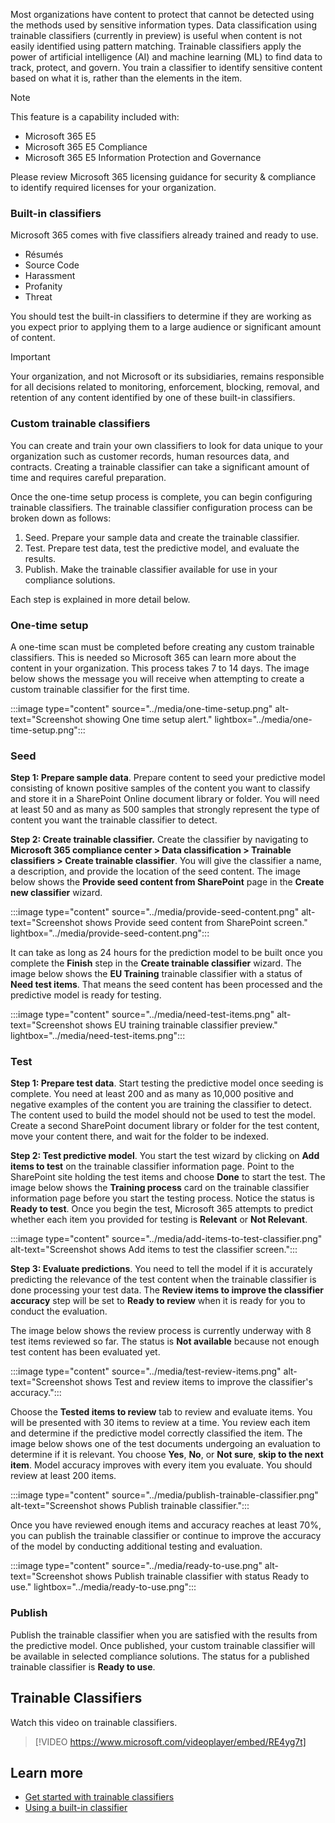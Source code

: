Most organizations have content to protect that cannot be detected using the methods used by sensitive information types. Data classification using trainable classifiers (currently in preview) is useful when content is not easily identified using pattern matching. Trainable classifiers apply the power of artificial intelligence (AI) and machine learning (ML) to find data to track, protect, and govern. You train a classifier to identify sensitive content based on what it is, rather than the elements in the item.

> [!NOTE]
> This feature is a capability included with:
>
> - Microsoft 365 E5
> - Microsoft 365 E5 Compliance
> - Microsoft 365 E5 Information Protection and Governance
>
> Please review Microsoft 365 licensing guidance for security & compliance to identify required licenses for your organization.

### Built-in classifiers

Microsoft 365 comes with five classifiers already trained and ready to use.

- Résumés
- Source Code
- Harassment
- Profanity
- Threat

You should test the built-in classifiers to determine if they are working as you expect prior to applying them to a large audience or significant amount of content.

> [!IMPORTANT]
> Your organization, and not Microsoft or its subsidiaries, remains responsible for all decisions related to monitoring, enforcement, blocking, removal, and retention of any content identified by one of these built-in classifiers.

### Custom trainable classifiers

You can create and train your own classifiers to look for data unique to your organization such as customer records, human resources data, and contracts. Creating a trainable classifier can take a significant amount of time and requires careful preparation.

Once the one-time setup process is complete, you can begin configuring trainable classifiers. The trainable classifier configuration process can be broken down as follows:

1. Seed. Prepare your sample data and create the trainable classifier.
1. Test. Prepare test data, test the predictive model, and evaluate the results.
1. Publish. Make the trainable classifier available for use in your compliance solutions.

Each step is explained in more detail below.

### One-time setup

A one-time scan must be completed before creating any custom trainable classifiers. This is needed so Microsoft 365 can learn more about the content in your organization. This process takes 7 to 14 days. The image below shows the message you will receive when attempting to create a custom trainable classifier for the first time.

:::image type="content" source="../media/one-time-setup.png" alt-text="Screenshot showing One time setup alert." lightbox="../media/one-time-setup.png":::

### Seed

**Step 1: Prepare sample data**. Prepare content to seed your predictive model consisting of known positive samples of the content you want to classify and store it in a SharePoint Online document library or folder. You will need at least 50 and as many as 500 samples that strongly represent the type of content you want the trainable classifier to detect.

**Step 2: Create trainable classifier.** Create the classifier by navigating to **Microsoft 365 compliance center > Data classification > Trainable classifiers > Create trainable classifier**. You will give the classifier a name, a description, and provide the location of the seed content. The image below shows the **Provide seed content from SharePoint** page in the **Create new classifier** wizard.

 :::image type="content" source="../media/provide-seed-content.png" alt-text="Screenshot shows Provide seed content from SharePoint screen." lightbox="../media/provide-seed-content.png":::  

It can take as long as 24 hours for the prediction model to be built once you complete the **Finish** step in the **Create trainable classifier** wizard. The image below shows the **EU Training** trainable classifier with a status of **Need test items**. That means the seed content has been processed and the predictive model is ready for testing.

:::image type="content" source="../media/need-test-items.png" alt-text="Screenshot shows EU training trainable classifier preview." lightbox="../media/need-test-items.png":::

### Test

**Step 1: Prepare test data**. Start testing the predictive model once seeding is complete. You need at least 200 and as many as 10,000 positive and negative examples of the content you are training the classifier to detect. The content used to build the model should not be used to test the model. Create a second SharePoint document library or folder for the test content, move your content there, and wait for the folder to be indexed.

**Step 2: Test predictive model**. You start the test wizard by clicking on **Add items to test** on the trainable classifier information page. Point to the SharePoint site holding the test items and choose **Done** to start the test. The image below shows the **Training process** card on the trainable classifier information page before you start the testing process. Notice the status is **Ready to test**. Once you begin the test, Microsoft 365 attempts to predict whether each item you provided for testing is **Relevant** or **Not Relevant**.

 :::image type="content" source="../media/add-items-to-test-classifier.png" alt-text="Screenshot shows Add items to test the classifier screen.":::

**Step 3: Evaluate predictions**. You need to tell the model if it is accurately predicting the relevance of the test content when the trainable classifier is done processing your test data.  The **Review items to improve the classifier accuracy** step will be set to **Ready to review** when it is ready for you to conduct the evaluation.

The image below shows the review process is currently underway with 8 test items reviewed so far. The status is **Not available** because not enough test content has been evaluated yet.

:::image type="content" source="../media/test-review-items.png" alt-text="Screenshot shows Test and review items to improve the classifier's accuracy.":::

Choose the **Tested items to review** tab to review and evaluate items. You will be presented with 30 items to review at a time. You review each item and determine if the predictive model correctly classified the item. The image below shows one of the test documents undergoing an evaluation to determine if it is relevant. You choose **Yes**, **No**, or **Not sure**, **skip to the next item**. Model accuracy improves with every item you evaluate. You should review at least 200 items.

:::image type="content" source="../media/publish-trainable-classifier.png" alt-text="Screenshot shows Publish trainable classifier.":::

Once you have reviewed enough items and accuracy reaches at least 70%, you can publish the trainable classifier or continue to improve the accuracy of the model by conducting additional testing and evaluation.

:::image type="content" source="../media/ready-to-use.png" alt-text="Screenshot shows Publish trainable classifier with status Ready to use." lightbox="../media/ready-to-use.png":::

### Publish

Publish the trainable classifier when you are satisfied with the results from the predictive model. Once published, your custom trainable classifier will be available in selected compliance solutions. The status for a published trainable classifier is **Ready to use**.

## Trainable Classifiers

Watch this video on trainable classifiers.
>
> [!VIDEO https://www.microsoft.com/videoplayer/embed/RE4yg7t]

## Learn more

- [Get started with trainable classifiers](/microsoft-365/compliance/classifier-getting-started-with?azure-portal=true)
- [Using a built-in classifier](/microsoft-365/compliance/classifier-using-a-ready-to-use-classifier?azure-portal=true)
